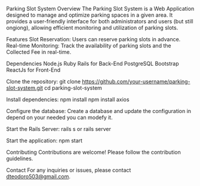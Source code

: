   Parking Slot System
  Overview
  The Parking Slot System is a Web Application designed to manage and optimize parking spaces in a given area. It provides a user-friendly interface for both administrators and users (but still ongiong), allowing efficient monitoring and utilization of parking slots.
  
  Features
  Slot Reservation: Users can reserve parking slots in advance.
  Real-time Monitoring: Track the availability of parking slots and the Collected Fee in real-time.
  
  Dependencies
  Node.js
  Ruby Rails for Back-End
  PostgreSQL
  Bootstrap
  ReactJs for Front-End
  
  Clone the repository:
  git clone https://github.com/your-username/parking-slot-system.git
  cd parking-slot-system
  
  Install dependencies:
  npm install
  npm install axios
  
  Configure the database:
  Create a database and update the configuration in depend on your needed you can modefy it.
  
  Start the Rails Server:
  rails s or rails server
  
  Start the application:
  npm start
  
  Contributing
  Contributions are welcome! Please follow the contribution guidelines.
  
  Contact
  For any inquiries or issues, please contact dteodoro503@gmail.com.
